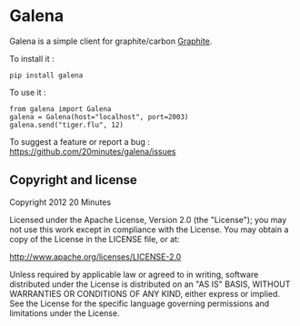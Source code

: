 Galena
======

Galena is a simple client for graphite/carbon [Graphite](http://graphite.wikidot.com).

To install it :

    pip install galena

To use it :

    from galena import Galena
    galena = Galena(host="localhost", port=2003)
    galena.send("tiger.flu", 12)

To suggest a feature or report a bug :
https://github.com/20minutes/galena/issues

Copyright and license
---------------------

Copyright 2012 20 Minutes

Licensed under the Apache License, Version 2.0 (the "License"); you may not use this work except in compliance with the License. You may obtain a copy of the License in the LICENSE file, or at:

http://www.apache.org/licenses/LICENSE-2.0

Unless required by applicable law or agreed to in writing, software distributed under the License is distributed on an "AS IS" BASIS, WITHOUT WARRANTIES OR CONDITIONS OF ANY KIND, either express or implied. See the License for the specific language governing permissions and limitations under the License.